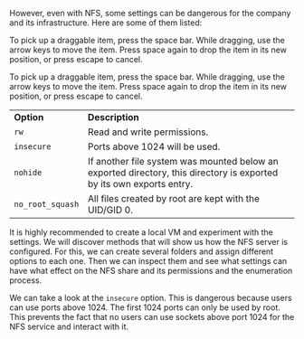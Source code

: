 However, even with NFS, some settings can be dangerous for the company and its infrastructure. Here are some of them listed:

To pick up a draggable item, press the space bar. While dragging, use the arrow keys to move the item. Press space again to drop the item in its new position, or press escape to cancel.

To pick up a draggable item, press the space bar. While dragging, use the arrow keys to move the item. Press space again to drop the item in its new position, or press escape to cancel.

|   |   |
|---|---|
|**Option**|**Description**|
|`rw`|Read and write permissions.|
|`insecure`|Ports above 1024 will be used.|
|`nohide`|If another file system was mounted below an exported directory, this directory is exported by its own exports entry.|
|`no_root_squash`|All files created by root are kept with the UID/GID 0.|

It is highly recommended to create a local VM and experiment with the settings. We will discover methods that will show us how the NFS server is configured. For this, we can create several folders and assign different options to each one. Then we can inspect them and see what settings can have what effect on the NFS share and its permissions and the enumeration process.

We can take a look at the `insecure` option. This is dangerous because users can use ports above 1024. The first 1024 ports can only be used by root. This prevents the fact that no users can use sockets above port 1024 for the NFS service and interact with it.